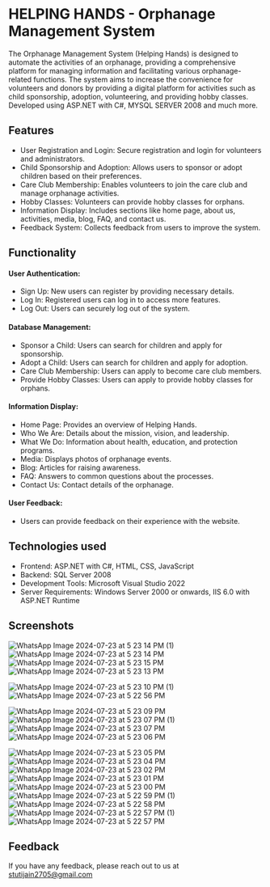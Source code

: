 # HELPING HANDS - Orphanage Management System
The Orphanage Management System (Helping Hands) is designed to automate the activities of an orphanage, providing a comprehensive platform for managing information and facilitating various orphanage-related functions. The system aims to increase the convenience for volunteers and donors by providing a digital platform for activities such as child sponsorship, adoption, volunteering, and providing hobby classes. Developed using ASP.NET with C#, MYSQL SERVER 2008 and much more.

## Features
- User Registration and Login: Secure registration and login for volunteers and administrators.
- Child Sponsorship and Adoption: Allows users to sponsor or adopt children based on their preferences.
- Care Club Membership: Enables volunteers to join the care club and manage orphanage activities.
- Hobby Classes: Volunteers can provide hobby classes for orphans.
- Information Display: Includes sections like home page, about us, activities, media, blog, FAQ, and contact us.
- Feedback System: Collects feedback from users to improve the system.

## Functionality
#### User Authentication:

- Sign Up: New users can register by providing necessary details.
- Log In: Registered users can log in to access more features.
- Log Out: Users can securely log out of the system.

#### Database Management:

- Sponsor a Child: Users can search for children and apply for sponsorship.
- Adopt a Child: Users can search for children and apply for adoption.
- Care Club Membership: Users can apply to become care club members.
- Provide Hobby Classes: Users can apply to provide hobby classes for orphans.


#### Information Display:

- Home Page: Provides an overview of Helping Hands.
- Who We Are: Details about the mission, vision, and leadership.
- What We Do: Information about health, education, and protection programs.
- Media: Displays photos of orphanage events.
- Blog: Articles for raising awareness.
- FAQ: Answers to common questions about the processes.
- Contact Us: Contact details of the orphanage.

#### User Feedback:
- Users can provide feedback on their experience with the website.

## Technologies used
- Frontend: ASP.NET with C#, HTML, CSS, JavaScript
- Backend: SQL Server 2008
- Development Tools: Microsoft Visual Studio 2022
- Server Requirements: Windows Server 2000 or onwards, IIS 6.0 with ASP.NET Runtime

## Screenshots

![WhatsApp Image 2024-07-23 at 5 23 14 PM (1)](https://github.com/user-attachments/assets/56d93156-8f78-4f6d-bb24-397c36833f25)
![WhatsApp Image 2024-07-23 at 5 23 14 PM](https://github.com/user-attachments/assets/62624969-8f6b-4a94-9f12-4bc54403352b)
![WhatsApp Image 2024-07-23 at 5 23 15 PM](https://github.com/user-attachments/assets/2d87a58d-a0b0-4964-8f59-6e8cafc8adc7)
![WhatsApp Image 2024-07-23 at 5 23 13 PM](https://github.com/user-attachments/assets/ed3d3655-6f0f-46be-8bba-aad0f9d93929)

![WhatsApp Image 2024-07-23 at 5 23 10 PM (1)](https://github.com/user-attachments/assets/2a96cbe9-6e19-4427-b817-b3e4e92a928d)
![WhatsApp Image 2024-07-23 at 5 22 56 PM](https://github.com/user-attachments/assets/9d3647a2-cabb-44bd-be2a-6f9ba11018a3)


![WhatsApp Image 2024-07-23 at 5 23 09 PM](https://github.com/user-attachments/assets/ee8a7eca-583f-420d-85d6-7a29eb2926e8)
![WhatsApp Image 2024-07-23 at 5 23 07 PM (1)](https://github.com/user-attachments/assets/f9810f58-4214-4f38-a107-26f807554e00)
![WhatsApp Image 2024-07-23 at 5 23 07 PM](https://github.com/user-attachments/assets/1413e547-9b34-461c-b4d2-11d742a37f4a)
![WhatsApp Image 2024-07-23 at 5 23 06 PM](https://github.com/user-attachments/assets/b04a4f60-e0d9-4c80-bbe8-c119f0178c2f)

![WhatsApp Image 2024-07-23 at 5 23 05 PM](https://github.com/user-attachments/assets/a3fb6a72-388d-4bad-b4d2-35e69073a06b)
![WhatsApp Image 2024-07-23 at 5 23 04 PM](https://github.com/user-attachments/assets/1b6b9166-0b06-4a16-b438-c891ea5157df)
![WhatsApp Image 2024-07-23 at 5 23 02 PM](https://github.com/user-attachments/assets/3060b2f7-7e90-4188-9268-66342fe89371)
![WhatsApp Image 2024-07-23 at 5 23 01 PM](https://github.com/user-attachments/assets/14387cc9-2fcd-4f22-bac4-29189be3fbdf)
![WhatsApp Image 2024-07-23 at 5 23 00 PM](https://github.com/user-attachments/assets/b3814d57-9a6b-4067-9ff9-bacc514e5953)
![WhatsApp Image 2024-07-23 at 5 22 59 PM (1)](https://github.com/user-attachments/assets/351c0c39-ad6e-4f34-8875-e9c2ce652a3c)
![WhatsApp Image 2024-07-23 at 5 22 58 PM](https://github.com/user-attachments/assets/550ef5f0-81d7-4d82-ac9a-f0e49f495d6f)
![WhatsApp Image 2024-07-23 at 5 22 57 PM (1)](https://github.com/user-attachments/assets/788c7aba-cd61-4e68-8e6b-3ed7cfe18723)
![WhatsApp Image 2024-07-23 at 5 22 57 PM](https://github.com/user-attachments/assets/5bb4902a-0211-4b6b-a897-87616635d49f)


## Feedback
If you have any feedback, please reach out to us at stutijain2705@gmail.com



